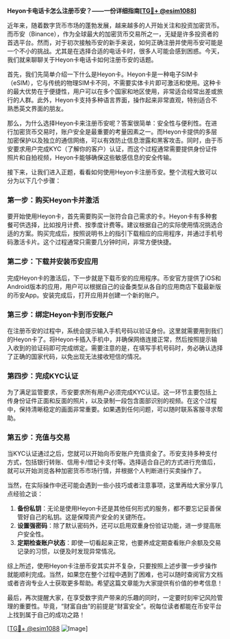 **Heyon卡电话卡怎么注册币安？——一份详细指南[[TG💪+ @esim1088](https://t.me/s/esim1088)]**

近年来，随着数字货币市场的蓬勃发展，越来越多的人开始关注和投资加密货币。而币安（Binance），作为全球最大的加密货币交易所之一，无疑是许多投资者的首选平台。然而，对于初次接触币安的新手来说，如何正确注册并使用币安可能是一个不小的挑战。尤其是在选择合适的电话卡时，很多人可能会感到困惑。今天，我们就来聊聊关于Heyon卡电话卡如何注册币安的话题。

首先，我们先简单介绍一下什么是Heyon卡。Heyon卡是一种电子SIM卡（eSIM），它与传统的物理SIM卡不同，不需要实体卡片即可激活和使用。这种卡的最大优势在于便捷性，用户可以在多个国家和地区使用，非常适合经常出差或旅行的人群。此外，Heyon卡支持多种语言界面，操作起来非常直观，特别适合不熟悉英文界面的朋友。

那么，为什么选择Heyon卡来注册币安呢？答案很简单：安全性与便利性。在进行加密货币交易时，账户安全是最重要的考量因素之一。而Heyon卡提供的多层加密保护以及独立的通信网络，可以有效防止信息泄露和黑客攻击。同时，由于币安要求用户完成KYC（了解你的客户）认证，而这个过程通常需要提供身份证件照片和自拍视频，Heyon卡能够确保这些敏感信息的安全传输。

接下来，让我们进入正题，看看如何使用Heyon卡注册币安。整个流程大致可以分为以下几个步骤：

### 第一步：购买Heyon卡并激活

要开始使用Heyon卡，首先需要购买一张符合自己需求的卡。Heyon卡有多种套餐可供选择，比如按月计费、按季度计费等。建议根据自己的实际使用情况挑选合适的方案。购买完成后，按照说明书上的指引下载相应的应用程序，并通过手机号码激活卡片。这个过程通常只需要几分钟时间，非常方便快捷。

### 第二步：下载并安装币安应用

完成Heyon卡的激活后，下一步就是下载币安的应用程序。币安官方提供了iOS和Android版本的应用，用户可以根据自己的设备类型从各自的应用商店下载最新版的币安App。安装完成后，打开应用并创建一个新的账户。

### 第三步：绑定Heyon卡到币安账户

在注册币安的过程中，系统会提示输入手机号码以验证身份。这里就需要用到我们的Heyon卡了。将Heyon卡插入手机中，并确保网络连接正常，然后按照提示输入收到的验证码即可完成绑定。需要注意的是，在填写手机号码时，务必确认选择了正确的国家代码，以免出现无法接收短信的情况。

### 第四步：完成KYC认证

为了满足监管要求，币安要求所有用户必须完成KYC认证。这一环节主要包括上传身份证件正面和反面的照片，以及录制一段包含面部识别的视频。在这个过程中，保持清晰稳定的画面非常重要。如果遇到任何问题，可以随时联系客服寻求帮助。

### 第五步：充值与交易

当KYC认证通过之后，您就可以开始向币安账户充值资金了。币安支持多种支付方式，包括银行转账、信用卡/借记卡支付等。选择适合自己的方式进行充值后，就可以开始浏览各种加密货币市场行情，并根据个人判断进行买卖操作了。

当然，在实际操作中还可能会遇到一些小技巧或者注意事项，这里再给大家分享几点经验之谈：

1. **备份私钥**：无论是使用Heyon卡还是其他任何形式的服务，都不要忘记妥善保管好自己的私钥。这是保障资产安全的关键所在。
2. **设置强密码**：除了默认密码外，还可以启用双重身份验证功能，进一步提高账户安全性。
3. **定期检查账户状态**：即使一切看起来正常，也要养成定期查看账户余额及交易记录的习惯，以便及时发现异常情况。

综上所述，使用Heyon卡注册币安其实并不复杂，只要按照上述步骤一步步操作就能顺利完成。当然，如果您在整个过程中遇到了困难，也可以随时查阅官方文档或者咨询专业人士获取更多帮助。希望这篇文章能为大家提供有价值的参考信息！

最后，再次提醒大家，在享受数字资产带来的乐趣的同时，一定要时刻牢记风险管理的重要性。毕竟，“财富自由”的前提是“财富安全”。祝每位读者都能在币安平台上找到属于自己的成功之路！

[[TG💪+ @esim1088](https://t.me/s/esim1088) ![Image](https://i.postimg.cc/4NQfJmqS/Snipaste-2025-05-13-00-14-12.png)]